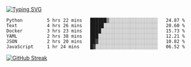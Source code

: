 [![Typing SVG](https://readme-typing-svg.herokuapp.com?duration=4000&lines=Don't+neglect+your+dreams;Don't+work+too+long;Speak+up+for+ideas;Make+friends;Be+happy)](https://git.io/typing-svg)

<!--START_SECTION:waka-->

```text
Python         5 hrs 22 mins   ██████▒░░░░░░░░░░░░░░░░░░   24.87 %
Text           4 hrs 26 mins   █████░░░░░░░░░░░░░░░░░░░░   20.60 %
Docker         3 hrs 23 mins   ████░░░░░░░░░░░░░░░░░░░░░   15.73 %
YAML           2 hrs 38 mins   ███░░░░░░░░░░░░░░░░░░░░░░   12.21 %
JSON           2 hrs 20 mins   ██▓░░░░░░░░░░░░░░░░░░░░░░   10.82 %
JavaScript     1 hr 24 mins    █▓░░░░░░░░░░░░░░░░░░░░░░░   06.52 %
```

<!--END_SECTION:waka-->

[![GitHub Streak](http://github-readme-streak-stats.herokuapp.com?user=abingcbc&date_format=j%20M%5B%20Y%5D)](https://git.io/streak-stats)



<!--
**Abingcbc/Abingcbc** is a ✨ _special_ ✨ repository because its `README.md` (this file) appears on your GitHub profile.

Here are some ideas to get you started:

- 🔭 I’m currently working on ...
- 🌱 I’m currently learning ...
- 👯 I’m looking to collaborate on ...
- 🤔 I’m looking for help with ...
- 💬 Ask me about ...
- 📫 How to reach me: ...
- 😄 Pronouns: ...
- ⚡ Fun fact: ...

![Top Langs](https://github-readme-stats.vercel.app/api/top-langs/?username=abingcbc&count_private=true)
![Abing's github stats](https://github-readme-stats.vercel.app/api?username=abingcbc&count_private=true&show_icons=true&theme=dark)

-->

